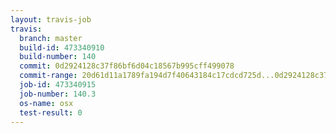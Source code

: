 ```yaml
---
layout: travis-job
travis:
  branch: master
  build-id: 473340910
  build-number: 140
  commit: 0d2924128c37f86bf6d04c18567b995cff499078
  commit-range: 20d61d11a1789fa194d7f40643184c17cdcd725d...0d2924128c37f86bf6d04c18567b995cff499078
  job-id: 473340915
  job-number: 140.3
  os-name: osx
  test-result: 0
---
```

